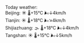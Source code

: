 Today weather:  
Beijing: ☀️   🌡️+15°C 🌬️↓4km/h  
Tianjin: ☀️   🌡️+18°C 🌬️↘4km/h  
Shijiazhuang: 🌫  🌡️+18°C 🌬️↓4km/h  
Tangshan: ☀️   🌡️+15°C 🌬️↓5km/h  
